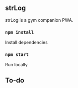 ## strLog

strLog is a gym companion PWA.

### `npm install`
Install dependencies
### `npm start`
Run locally

## To-do

